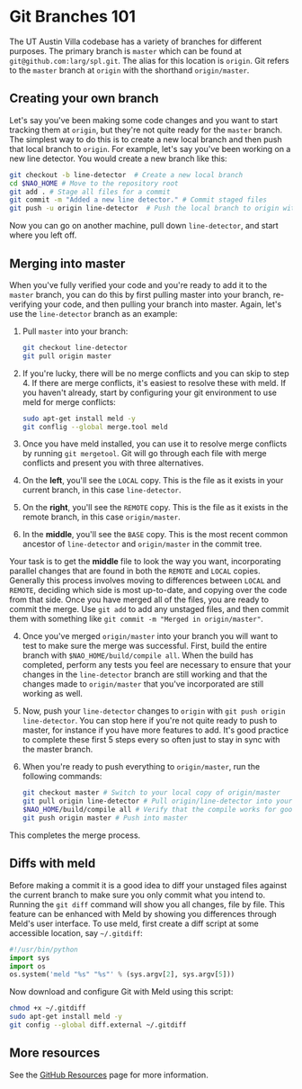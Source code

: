 # Git Branches 101

The UT Austin Villa codebase has a variety of branches for different purposes. The primary branch is `master` which can be found at `git@github.com:larg/spl.git`. The alias for this location is `origin`. Git refers to the `master` branch at `origin` with the shorthand `origin/master`.

## Creating your own branch

Let's say you've been making some code changes and you want to start tracking them at `origin`, but they're not quite ready for the `master` branch. The simplest way to do this is to create a new local branch and then push that local branch to `origin`. For example, let's say you've been working on a new line detector. You would create a new branch like this:

```bash
git checkout -b line-detector  # Create a new local branch
cd $NAO_HOME # Move to the repository root
git add . # Stage all files for a commit
git commit -m "Added a new line detector." # Commit staged files
git push -u origin line-detector  # Push the local branch to origin with the same name
```

Now you can go on another machine, pull down `line-detector`, and start where you left off.

## Merging into master

When you've fully verified your code and you're ready to add it to the `master` branch, you can do this by first pulling master into your branch, re-verifying your code, and then pulling your branch into master. Again, let's use the `line-detector` branch as an example:

1. Pull `master` into your branch:

    ```bash
    git checkout line-detector
    git pull origin master
    ```

2. If you're lucky, there will be no merge conflicts and you can skip to step 4. If there are merge conflicts, it's easiest to resolve these with meld. If you haven't already, start by configuring your git environment to use meld for merge conflicts:

    ```bash
    sudo apt-get install meld -y
    git conflig --global merge.tool meld
    ```
3. Once you have meld installed, you can use it to resolve merge conflicts by running `git mergetool`. Git will go through each file with merge conflicts and present you with three alternatives. 
  1. On the **left**, you'll see the `LOCAL` copy. This is the file as it exists in your current branch, in this case `line-detector`.
  2. On the **right**, you'll see the `REMOTE` copy. This is the file as it exists in the remote branch, in this case `origin/master`.
  3. In the **middle**, you'll see the `BASE` copy. This is the most recent common ancestor of `line-detector` and `origin/master` in the commit tree.

  Your task is to get the **middle** file to look the way you want, incorporating parallel changes that are found in both the `REMOTE` and `LOCAL` copies. Generally this process involves moving to differences between `LOCAL` and `REMOTE`, deciding which side is most up-to-date, and copying over the code from that side. Once you have merged all of the files, you are ready to commit the merge. Use `git add` to add any unstaged files, and then commit them with something like `git commit -m "Merged in origin/master"`.

4. Once you've merged `origin/master` into your branch you will want to test to make sure the merge was successful. First, build the entire branch with `$NAO_HOME/build/compile all`. When the build has completed, perform any tests you feel are necessary to ensure that your changes in the `line-detector` branch are still working and that the changes made to `origin/master` that you've incorporated are still working as well.

5. Now, push your `line-detector` changes to `origin` with `git push origin line-detector`. You can stop here if you're not quite ready to push to master, for instance if you have more features to add. It's good practice to complete these first 5 steps every so often just to stay in sync with the master branch.

6. When you're ready to push everything to `origin/master`, run the following commands:

    ```bash
    git checkout master # Switch to your local copy of origin/master
    git pull origin line-detector # Pull origin/line-detector into your local copy of master
    $NAO_HOME/build/compile all # Verify that the compile works for good measure
    git push origin master # Push into master
    ```

This completes the merge process.

## Diffs with meld

Before making a commit it is a good idea to diff your unstaged files against the current branch to make sure you only commit what you intend to. Running the `git diff` command will show you all changes, file by file. This feature can be enhanced with Meld by showing you differences through Meld's user interface. To use meld, first create a diff script at some accessible location, say `~/.gitdiff`:

```python
#!/usr/bin/python
import sys
import os
os.system('meld "%s" "%s"' % (sys.argv[2], sys.argv[5])) 
```

Now download and configure Git with Meld using this script:

```bash
chmod +x ~/.gitdiff
sudo apt-get install meld -y
git config --global diff.external ~/.gitdiff
```

## More resources

See the [GitHub Resources](https://help.github.com/articles/good-resources-for-learning-git-and-github/) page for more information.
